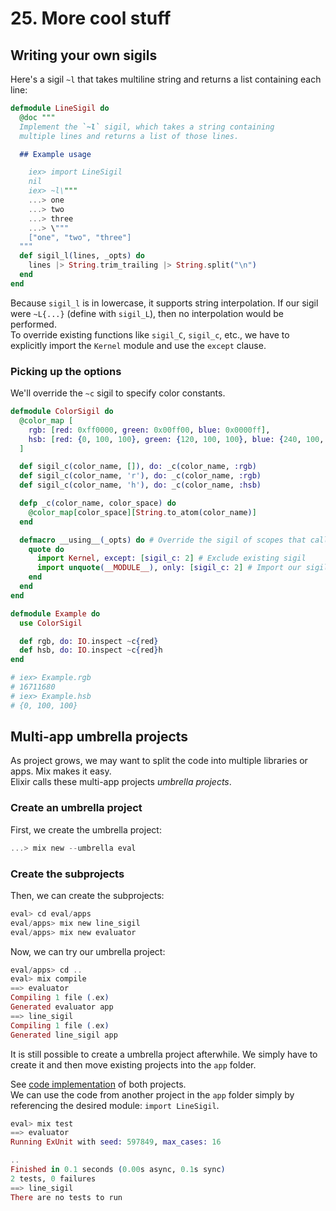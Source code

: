 # 25. More cool stuff

## Writing your own sigils

Here's a sigil `~l` that takes multiline string and returns a list containing each line:  

```elixir
defmodule LineSigil do
  @doc """
  Implement the `~l` sigil, which takes a string containing
  multiple lines and returns a list of those lines.

  ## Example usage

    iex> import LineSigil
    nil
    iex> ~l\"""
    ...> one
    ...> two
    ...> three
    ...> \"""
    ["one", "two", "three"]
  """  
  def sigil_l(lines, _opts) do
    lines |> String.trim_trailing |> String.split("\n")
  end
end
```

Because `sigil_l` is in lowercase, it supports string interpolation. If our sigil were `~L{...}` (define with `sigil_L`), then no interpolation would be performed.  
To override existing functions like `sigil_C`, `sigil_c`, etc., we have to explicitly import the `Kernel` module and use the `except` clause.  

### Picking up the options

We'll override the `~c` sigil to specify color constants.  

```elixir
defmodule ColorSigil do
  @color_map [
    rgb: [red: 0xff0000, green: 0x00ff00, blue: 0x0000ff],
    hsb: [red: {0, 100, 100}, green: {120, 100, 100}, blue: {240, 100, 100}]
  ]

  def sigil_c(color_name, []), do: _c(color_name, :rgb)
  def sigil_c(color_name, 'r'), do: _c(color_name, :rgb)
  def sigil_c(color_name, 'h'), do: _c(color_name, :hsb)

  defp _c(color_name, color_space) do
    @color_map[color_space][String.to_atom(color_name)]
  end

  defmacro __using__(_opts) do # Override the sigil of scopes that call the use of our module
    quote do
      import Kernel, except: [sigil_c: 2] # Exclude existing sigil
      import unquote(__MODULE__), only: [sigil_c: 2] # Import our sigil override
    end
  end
end

defmodule Example do
  use ColorSigil

  def rgb, do: IO.inspect ~c{red}
  def hsb, do: IO.inspect ~c{red}h
end

# iex> Example.rgb
# 16711680
# iex> Example.hsb
# {0, 100, 100}
```

## Multi-app umbrella projects

As project grows, we may want to split the code into multiple libraries or apps. Mix makes it easy.  
Elixir calls these multi-app projects *umbrella projects*.  

### Create an umbrella project

First, we create the umbrella project:

```elixir
...> mix new --umbrella eval
```

### Create the subprojects

Then, we can create the subprojects:  

```elixir
eval> cd eval/apps
eval/apps> mix new line_sigil
eval/apps> mix new evaluator
```

Now, we can try our umbrella project:  

```elixir
eval/apps> cd ..
eval> mix compile
==> evaluator
Compiling 1 file (.ex)
Generated evaluator app
==> line_sigil
Compiling 1 file (.ex)
Generated line_sigil app
```

It is still possible to create a umbrella project afterwhile. We simply have to create it and then move existing projects into the `app` folder.

See [code implementation](./eval/apps/) of both projects.  
We can use the code from another project in the `app` folder simply by referencing the desired module: `import LineSigil`.  

```elixir
eval> mix test
==> evaluator
Running ExUnit with seed: 597849, max_cases: 16

..
Finished in 0.1 seconds (0.00s async, 0.1s sync)
2 tests, 0 failures
==> line_sigil
There are no tests to run
```
